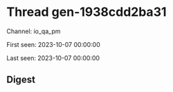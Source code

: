 # Thread gen-1938cdd2ba31
Channel: io_qa_pm

First seen: 2023-10-07 00:00:00

Last seen: 2023-10-07 00:00:00

## Digest


